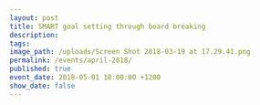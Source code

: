 ```yaml
---
layout: post
title: SMART goal setting through board breaking
description:
tags:
image_path: /uploads/Screen Shot 2018-03-19 at 17.29.41.png
permalink: /events/april-2018/
published: true
event_date: 2018-05-01 18:00:00 +1200
show_date: false
---
```

